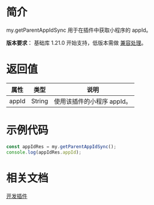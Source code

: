 
# 简介
my.getParentAppIdSync 用于在插件中获取小程序的 appId。

**版本要求**： 基础库 1.21.0 开始支持，低版本需做 [兼容处理](/mini/framework/compatibility)。

# 返回值
| **属性** | **类型** | **说明** |
| --- | --- | --- |
| appId | String | 使用该插件的小程序 appId。 |


# 示例代码
```javascript
const appIdRes = my.getParentAppIdSync();
console.log(appIdRes.appId);
```

# 相关文档
[开发插件](https://opendocs.alipay.com/mini/plugin/plugin-development)
